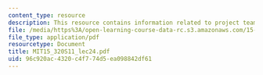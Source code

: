 ```yaml
---
content_type: resource
description: This resource contains information related to project team presentations.
file: /media/https%3A/open-learning-course-data-rc.s3.amazonaws.com/15-320-strategic-organizational-design-spring-2011/96c920ac4320c4f774d5ea098842df61_MIT15_320S11_lec24.pdf
file_type: application/pdf
resourcetype: Document
title: MIT15_320S11_lec24.pdf
uid: 96c920ac-4320-c4f7-74d5-ea098842df61
---
```

